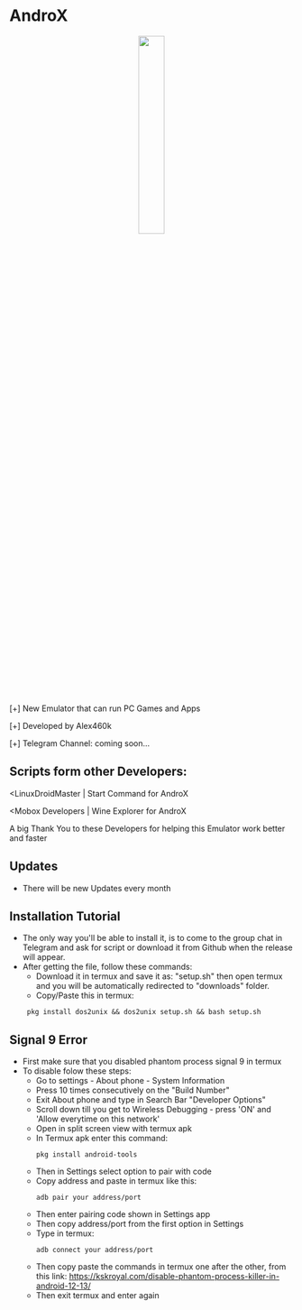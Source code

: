 # AndroX
<p align="center">
   <img src="https://i.postimg.cc/cLq7t9pb/e26978f3-0806-46ee-b9eb-bd536f2451b3.jpg" style="width: 30%;" />
</p>

[+] New Emulator that can run PC Games and Apps

[+] Developed by Alex460k

[+] Telegram Channel: coming soon...

## Scripts form other Developers:

<LinuxDroidMaster | Start Command for AndroX

<Mobox Developers | Wine Explorer for AndroX

A big Thank You to these Developers for helping this Emulator work better and faster

## Updates 
- There will be new Updates every month

## Installation Tutorial
- The only way you'll be able to install it, is to come to the group chat in Telegram and ask for script or download it from Github when the release will appear.
- After getting the file, follow these commands:
    - Download it in termux and save it as: "setup.sh" then open termux and you will be automatically redirected to "downloads" folder.
    - Copy/Paste this in termux:
    ```
     pkg install dos2unix && dos2unix setup.sh && bash setup.sh
    ```

## Signal 9 Error
 - First make sure that you disabled phantom process signal 9 in termux
 - To disable folow these steps:
     - Go to settings - About phone - System Information
     - Press 10 times consecutively on the "Build Number"
     - Exit About phone and type in Search Bar "Developer Options"
     - Scroll down till you get to Wireless Debugging - press 'ON' and 'Allow everytime on this network'
     - Open in split screen view with termux apk
     - In Termux apk enter this command:
       ```
       pkg install android-tools
       ```
     - Then in Settings select option to pair with code
     - Copy address and paste in termux like this:
       ```
       adb pair your address/port
       ```
     - Then enter pairing code shown in Settings app
     - Then copy address/port from the first option in Settings
     - Type in termux:
       ```
       adb connect your address/port
       ```
     - Then copy paste the commands in termux one after the other, from this link: https://kskroyal.com/disable-phantom-process-killer-in-android-12-13/
     - Then exit termux and enter again
